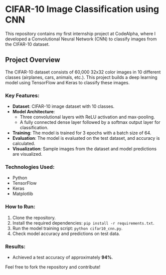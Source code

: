 
# CIFAR-10 Image Classification using CNN

This repository contains my first internship project at CodeAlpha, where I developed a Convolutional Neural Network (CNN) to classify images from the CIFAR-10 dataset.

## Project Overview
The CIFAR-10 dataset consists of 60,000 32x32 color images in 10 different classes (airplanes, cars, animals, etc.). This project builds a deep learning model using TensorFlow and Keras to classify these images.

### Key Features:
- **Dataset**: CIFAR-10 image dataset with 10 classes.
- **Model Architecture**: 
  - Three convolutional layers with ReLU activation and max-pooling.
  - A fully connected dense layer followed by a softmax output layer for classification.
- **Training**: The model is trained for 3 epochs with a batch size of 64.
- **Evaluation**: The model is evaluated on the test dataset, and accuracy is calculated.
- **Visualization**: Sample images from the dataset and model predictions are visualized.

### Technologies Used:
- Python
- TensorFlow
- Keras
- Matplotlib

### How to Run:
1. Clone the repository.
2. Install the required dependencies: `pip install -r requirements.txt`.
3. Run the model training script: `python cifar10_cnn.py`.
4. Check model accuracy and predictions on test data.

### Results:
- Achieved a test accuracy of approximately **94%**.

Feel free to fork the repository and contribute!

